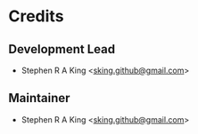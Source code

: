# Credits

## Development Lead

- Stephen R A King \<sking.github@gmail.com\>

## Maintainer

- Stephen R A King \<sking.github@gmail.com\>
